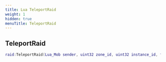 ```yaml
---
title: Lua TeleportRaid
weight: 1
hidden: true
menuTitle: TeleportRaid
---
```

## TeleportRaid
```lua
raid:TeleportRaid(Lua_Mob sender, uint32 zone_id, uint32 instance_id, float x, float y, float z, float h); -- void
```
